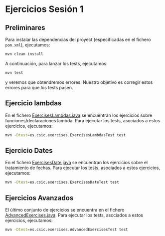 # Ejercicios Sesión 1

## Preliminares

Para instalar las dependencias del proyect (especificadas en el fichero `pom.xml`), ejecutamos:

```bash
mvn clean install
```

A continuación, para lanzar los tests, ejecutamos:

```bash
mvn test
```

y veremos que obtendremos errores. Nuestro objetivo es corregir estos errores para que los tests pasen.

## Ejercicio lambdas

En el fichero [ExercisesLambdas.java](src/main/java/es/csic/exercises/ExercisesLambdas.java) se encuentran los ejercicios sobre funciones/declaraciones lambda. Para ejecutar los tests, asociados a estos ejercicios, ejecutamos:

```bash
mvn -Dtest=es.csic.exercises.ExercisesLambdasTest test
```

## Ejercicio Dates

En el fichero [ExercisesDate.java](src/main/java/es/csic/exercises/ExercisesDate.java) se encuentran los ejercicios sobre el tratamiento de fechas. Para ejecutar los tests, asociados a estos ejercicios, ejecutamos:

```bash
mvn -Dtest=es.csic.exercises.ExercisesDateTest test
```

## Ejercicios Avanzados

El último conjunto de ejercicios se encuentra en el fichero [AdvancedExercises.java](src/main/java/es/csic/exercises/AdvancedExercises.java). Para ejecutar los tests, asociados a estos ejercicios, ejecutamos:

```bash
mvn -Dtest=es.csic.exercises.AdvancedExercisesTest test
```